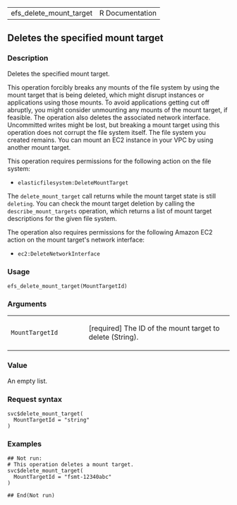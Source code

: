 <table style="width: 100%;">
<tbody>
<tr class="odd">
<td>efs_delete_mount_target</td>
<td style="text-align: right;">R Documentation</td>
</tr>
</tbody>
</table>

## Deletes the specified mount target

### Description

Deletes the specified mount target.

This operation forcibly breaks any mounts of the file system by using
the mount target that is being deleted, which might disrupt instances or
applications using those mounts. To avoid applications getting cut off
abruptly, you might consider unmounting any mounts of the mount target,
if feasible. The operation also deletes the associated network
interface. Uncommitted writes might be lost, but breaking a mount target
using this operation does not corrupt the file system itself. The file
system you created remains. You can mount an EC2 instance in your VPC by
using another mount target.

This operation requires permissions for the following action on the file
system:

-   `elasticfilesystem:DeleteMountTarget`

The `delete_mount_target` call returns while the mount target state is
still `deleting`. You can check the mount target deletion by calling the
`describe_mount_targets` operation, which returns a list of mount target
descriptions for the given file system.

The operation also requires permissions for the following Amazon EC2
action on the mount target's network interface:

-   `ec2:DeleteNetworkInterface`

### Usage

    efs_delete_mount_target(MountTargetId)

### Arguments

<table>
<colgroup>
<col style="width: 35%" />
<col style="width: 65%" />
</colgroup>
<tbody>
<tr class="odd">
<td><code
id="efs_delete_mount_target_:_MountTargetId">MountTargetId</code></td>
<td><p>[required] The ID of the mount target to delete
(String).</p></td>
</tr>
</tbody>
</table>

### Value

An empty list.

### Request syntax

    svc$delete_mount_target(
      MountTargetId = "string"
    )

### Examples

    ## Not run: 
    # This operation deletes a mount target.
    svc$delete_mount_target(
      MountTargetId = "fsmt-12340abc"
    )

    ## End(Not run)
